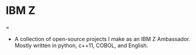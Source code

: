# IBM Z
=
* A collection of open-source projects I make as an IBM Z Ambassador. Mostly written in python, c++11, COBOL, and English. 
